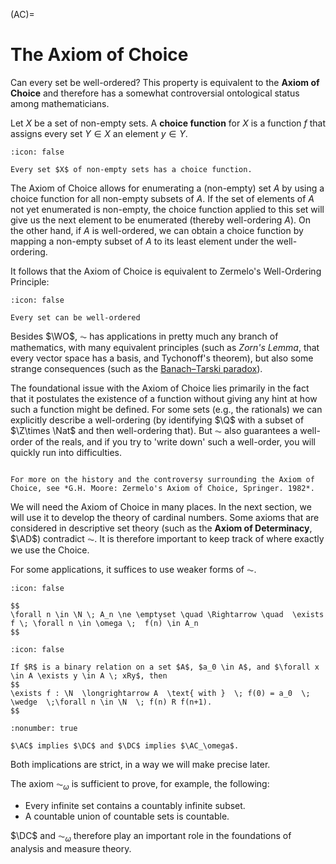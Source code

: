 (AC)=
# The Axiom of Choice

Can every set be well-ordered? This property is equivalent to the **Axiom of Choice** and therefore has a somewhat controversial ontological status among mathematicians.

Let $X$ be a set of non-empty sets. A **choice function** for $X$ is a function $f$ that assigns every set $Y \in X$ an element $y \in Y$.  


```{note} Axiom of Choice ($\AC$)
:icon: false

Every set $X$ of non-empty sets has a choice function.
```
The Axiom of Choice allows for enumerating a (non-empty) set $A$ by using  a choice function for all non-empty subsets of $A$. If the set of elements of $A$ not yet enumerated is non-empty, the choice function applied to this set will give us the next element to be enumerated (thereby well-ordering $A$). On the other hand, if $A$ is well-ordered, we can obtain a choice function by mapping a non-empty subset of $A$ to its least element under the well-ordering. 

It follows that the Axiom of Choice is equivalent to Zermelo's Well-Ordering Principle:

```{note} Well-Ordering Principle ($\WO$)
:icon: false

Every set can be well-ordered
```

Besides $\WO$, $\AC$ has applications in pretty much any branch of mathematics, with many equivalent principles (such as *Zorn's Lemma*, that every vector space has a basis, and Tychonoff's theorem), but also some strange consequences (such as the [Banach–Tarski paradox](wiki:Banach–Tarski_paradox)).


The foundational issue with the Axiom of Choice lies primarily in the fact that it postulates the existence of a function without giving any hint at how such a function might be defined. For some sets (e.g., the rationals) we can explicitly describe a well-ordering (by identifying $\Q$ with a subset of $\Z\times \Nat$ and then well-ordering that). But $\AC$ also guarantees a well-order of the reals, and if you try to 'write down' such a well-order, you will quickly run into difficulties.
```{aside} Further reading

For more on the history and the controversy surrounding the Axiom of Choice, see *G.H. Moore: Zermelo's Axiom of Choice, Springer. 1982*.
```

We will need the Axiom of Choice in many places. In the next section, we will use it to develop the theory of cardinal numbers. Some axioms that are considered in descriptive set theory (such as the **Axiom of Determinacy**, $\AD$) contradict $\AC$. It is therefore important to keep track of where exactly we use the Choice.

For some applications, it suffices to use weaker forms of $\AC$.

```{note} Axiom of Countable Choice ($\AC_\omega$)
:icon: false

$$ 
\forall n \in \N \; A_n \ne \emptyset \quad \Rightarrow \quad  \exists f \; \forall n \in \omega \;  f(n) \in A_n
$$
```

```{note} Axiom of Dependent Choice ($\DC$)
:icon: false

If $R$ is a binary relation on a set $A$, $a_0 \in A$, and $\forall x \in A \exists y \in A \; xRy$, then 
$$
\exists f : \N  \longrightarrow A  \text{ with }  \; f(0) = a_0  \; \wedge  \;\forall n \in \N  \; f(n) R f(n+1).
$$
```

```{prf:proposition}
:nonumber: true

$\AC$ implies $\DC$ and $\DC$ implies $\AC_\omega$.
```

Both implications are strict, in a way we will make precise later.

The axiom $\AC_{\omega}$ is sufficient to prove, for example, the following:
- Every infinite set contains a countably infinite subset.
- A countable union of countable sets is countable.

$\DC$ and $\AC_\omega$ therefore play an important role in the foundations of analysis and measure theory.

